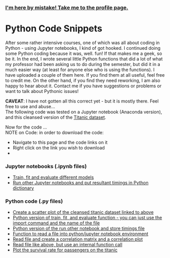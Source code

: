 ### [I'm here by mistake! Take me to the profile page.](https://github.com/tzucker02)

# Python Code Snippets
After some rather intensive courses, one of which was all about coding in Python - using Jupyter notebooks, I kind of got hooked.  I continued doing some Python coding because it was, well. fun! If that makes me a geek, so be it.  In the end, I wrote several little Python functions that did a lot of what my professor had been asking us to do during the semester, but did it in a much easier way (at least for anyone else who is using the functions). I have uploaded a couple of them here. If you find them at all useful, feel free to credit me. On the other hand, if you find they need reworking, I am also happy to hear about it. Contact me if you have suggestions or problems or want to talk about Pythonic issues!

<b>CAVEAT</b>: I have not gotten all this correct yet - but it is mostly there. Feel free to use and abuse...</br>
The following code was tested on a Jupyter notebook (Anaconda version), and this cleansed version of the [Titanic dataset](https://github.com/EpistasisLab/pmlb/raw/refs/heads/master/datasets/titanic/titanic.tsv.gz). 

Now for the code ...<br>
NOTE on Code: in order to download the code:
  <ul>
     <li>Navigate to this page and the code links on it</li>
     <li>Right click on the link you wish to download</li>
    <li></li>
  </ul>
  
### Jupyter notebooks (.ipynb files)
- [Train, fit and evaluate different models](https://github.com/tzucker02/PythonCode/blob/main/model_eval.ipynb)
- [Run other Jupyter notebooks and put resultant timings in Python dictionary](https://github.com/tzucker02/PythonCode/blob/main/run_other_nb_with_timings.ipynb)

<p></p>  

### Python code (.py files)
- [Create a scatter plot of the cleansed titanic dataset linked to above](https://github.com/tzucker02/PythonCode/blob/main/scatter_plot.py)
- [Python version of train, fit, and evaluate function - you can just use the import command and the name of the file](https://github.com/tzucker02/PythonCode/blob/main/model_eval.py)
- [Python version of the run other notebook and store timings file](https://github.com/tzucker02/PythonCode/blob/main/run_with_timings.py)
- [Function to read a file into python/jupyter notebook environment](https://github.com/tzucker02/PythonCode/blob/main/read_file_function.py)
- [Read file and create a correlation matrix and a correlation plot](https://github.com/tzucker02/PythonCode/blob/main/CMP.py)
- [Read file like above, but use an internal function call](https://github.com/tzucker02/PythonCode/blob/main/CMP_wcall.py)
- [Plot the survival rate for passengers on the titanic](https://github.com/tzucker02/PythonCode/blob/main/plotsurvival.py)
<!--
- [Survived by age histogram of Titanic dataset](https://github.com/tzucker02/PythonCode/blob/main/survivedpassengershistogram.py)
-->
